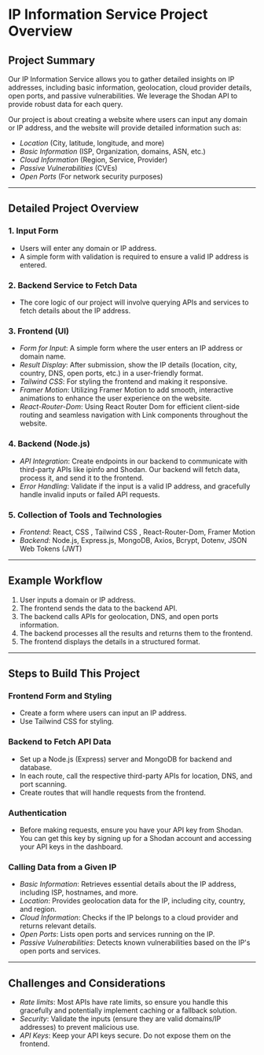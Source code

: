 # IP Information Service Project Overview

## Project Summary
Our IP Information Service allows you to gather detailed insights on IP addresses, including basic information, geolocation, cloud provider details, open ports, and passive vulnerabilities. We leverage the Shodan API to provide robust data for each query.

Our project is about creating a website where users can input any domain or IP address, and the website will provide detailed information such as:

- *Location* (City, latitude, longitude, and more)
- *Basic Information* (ISP, Organization, domains, ASN, etc.)
- *Cloud Information* (Region, Service, Provider)
- *Passive Vulnerabilities* (CVEs)
- *Open Ports* (For network security purposes)

---

## Detailed Project Overview

### 1. Input Form
- Users will enter any domain or IP address.
- A simple form with validation is required to ensure a valid IP address is entered.

### 2. Backend Service to Fetch Data
- The core logic of our project will involve querying APIs and services to fetch details about the IP address.

### 3. Frontend (UI)
- *Form for Input*: A simple form where the user enters an IP address or domain name.
- *Result Display*: After submission, show the IP details (location, city, country, DNS, open ports, etc.) in a user-friendly format.
- *Tailwind CSS*: For styling the frontend and making it responsive.
- *Framer Motion*: Utilizing Framer Motion to add smooth, interactive animations to enhance the user experience on the website.
- *React-Router-Dom*: Using React Router Dom for efficient client-side routing and seamless navigation with Link components throughout the website.

### 4. Backend (Node.js)
- *API Integration*: Create endpoints in our backend to communicate with third-party APIs like ipinfo and Shodan. Our backend will fetch data, process it, and send it to the frontend.
- *Error Handling*: Validate if the input is a valid IP address, and gracefully handle invalid inputs or failed API requests.

### 5. Collection of Tools and Technologies
- *Frontend*: React, CSS , Tailwind CSS , React-Router-Dom, Framer Motion
- *Backend*: Node.js, Express.js, MongoDB, Axios, Bcrypt, Dotenv, JSON Web Tokens (JWT)

---

## Example Workflow
1. User inputs a domain or IP address.
2. The frontend sends the data to the backend API.
3. The backend calls APIs for geolocation, DNS, and open ports information.
4. The backend processes all the results and returns them to the frontend.
5. The frontend displays the details in a structured format.

---

## Steps to Build This Project

### Frontend Form and Styling
- Create a form where users can input an IP address.
- Use Tailwind CSS for styling.

### Backend to Fetch API Data
- Set up a Node.js (Express) server and MongoDB for backend and database.
- In each route, call the respective third-party APIs for location, DNS, and port scanning.
- Create routes that will handle requests from the frontend.

### Authentication
- Before making requests, ensure you have your API key from Shodan. You can get this key by signing up for a Shodan account and accessing your API keys in the dashboard.

### Calling Data from a Given IP
- *Basic Information*: Retrieves essential details about the IP address, including ISP, hostnames, and more.
- *Location*: Provides geolocation data for the IP, including city, country, and region.
- *Cloud Information*: Checks if the IP belongs to a cloud provider and returns relevant details.
- *Open Ports*: Lists open ports and services running on the IP.
- *Passive Vulnerabilities*: Detects known vulnerabilities based on the IP's open ports and services.

---

## Challenges and Considerations
- *Rate limits*: Most APIs have rate limits, so ensure you handle this gracefully and potentially implement caching or a fallback solution.
- *Security*: Validate the inputs (ensure they are valid domains/IP addresses) to prevent malicious use.
- *API Keys*: Keep your API keys secure. Do not expose them on the frontend.
